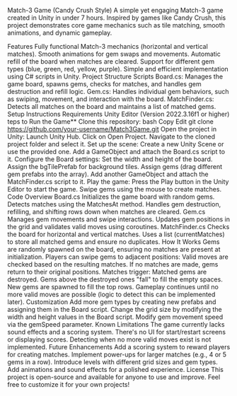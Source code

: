 Match-3 Game (Candy Crush Style)
A simple yet engaging Match-3 game created in Unity in under 7 hours. Inspired by games like Candy Crush, this project demonstrates core game mechanics such as tile matching, smooth animations, and dynamic gameplay.

Features
Fully functional Match-3 mechanics (horizontal and vertical matches).
Smooth animations for gem swaps and movements.
Automatic refill of the board when matches are cleared.
Support for different gem types (blue, green, red, yellow, purple).
Simple and efficient implementation using C# scripts in Unity.
Project Structure
Scripts
Board.cs: Manages the game board, spawns gems, checks for matches, and handles gem destruction and refill logic. 
Gem.cs: Handles individual gem behaviors, such as swiping, movement, and interaction with the board. 
MatchFinder.cs: Detects all matches on the board and maintains a list of matched gems. 
Setup Instructions
Requirements
Unity Editor (Version 2022.3.16f1 or higher) teps to Run the Game**
Clone this repository:
bash
Copy
Edit
git clone https://github.com/your-username/Match3Game.git
Open the project in Unity:
Launch Unity Hub.
Click on Open Project.
Navigate to the cloned project folder and select it.
Set up the scene:
Create a new Unity Scene or use the provided one.
Add a GameObject and attach the Board.cs script to it.
Configure the Board settings:
Set the width and height of the board.
Assign the bgTilePrefab for background tiles.
Assign gems (drag different gem prefabs into the array).
Add another GameObject and attach the MatchFinder.cs script to it.
Play the game:
Press the Play button in the Unity Editor to start the game.
Swipe gems using the mouse to create matches.
Code Overview
Board.cs
Initializes the game board with random gems.
Detects matches using the MatchesAt method.
Handles gem destruction, refilling, and shifting rows down when matches are cleared.
Gem.cs
Manages gem movements and swipe interactions.
Updates gem positions in the grid and validates valid moves using coroutines.
MatchFinder.cs
Checks the board for horizontal and vertical matches.
Uses a list (currentMatches) to store all matched gems and ensure no duplicates.
How It Works
Gems are randomly spawned on the board, ensuring no matches are present at initialization.
Players can swipe gems to adjacent positions:
Valid moves are checked based on the resulting matches.
If no matches are made, gems return to their original positions.
Matches trigger:
Matched gems are destroyed.
Gems above the destroyed ones "fall" to fill the empty spaces.
New gems are spawned to fill the top rows.
Gameplay continues until no more valid moves are possible (logic to detect this can be implemented later).
Customization
Add more gem types by creating new prefabs and assigning them in the Board script.
Change the grid size by modifying the width and height values in the Board script.
Modify gem movement speed via the gemSpeed parameter.
Known Limitations
The game currently lacks sound effects and a scoring system.
There's no UI for start/restart screens or displaying scores.
Detecting when no more valid moves exist is not implemented.
Future Enhancements
Add a scoring system to reward players for creating matches.
Implement power-ups for larger matches (e.g., 4 or 5 gems in a row).
Introduce levels with different grid sizes and gem types.
Add animations and sound effects for a polished experience.
License
This project is open-source and available for anyone to use and improve. Feel free to customize it for your own projects!